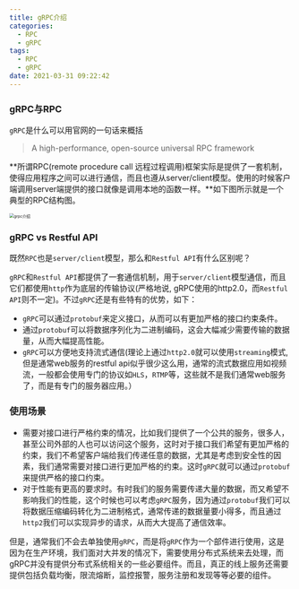 ```yaml
---
title: gRPC介绍
categories:
  - RPC
  - gRPC
tags:
  - RPC
  - gRPC
date: 2021-03-31 09:22:42
---
```


### gRPC与RPC

`gRPC`是什么可以用官网的一句话来概括

> A high-performance, open-source universal RPC framework

**所谓RPC(remote procedure call 远程过程调用)框架实际是提供了一套机制，使得应用程序之间可以进行通信，而且也遵从server/client模型。使用的时候客户端调用server端提供的接口就像是调用本地的函数一样。**如下图所示就是一个典型的RPC结构图。

<img src="https://www.cmdbyte.com/2021/02/grpc%E4%BB%8B%E7%BB%8D.png" alt="grpc介绍" style="zoom:50%;" />

### gRPC vs Restful API

既然`RPC`也是`server/client`模型，那么和`Restful API`有什么区别呢？

`gRPC`和`Restful API`都提供了一套通信机制，用于`server/client`模型通信，而且它们都使用`http`作为底层的传输协议(严格地说, gRPC使用的http2.0，而`Restful API`则不一定)。不过`gRPC`还是有些特有的优势，如下：

- `gRPC`可以通过`protobuf`来定义接口，从而可以有更加严格的接口约束条件。
- 通过`protobuf`可以将数据序列化为二进制编码，这会大幅减少需要传输的数据量，从而大幅提高性能。
- `gRPC`可以方便地支持流式通信(理论上通过`http2.0`就可以使用`streaming`模式, 但是通常web服务的restful api似乎很少这么用，通常的流式数据应用如视频流，一般都会使用专门的协议如`HLS`，`RTMP`等，这些就不是我们通常web服务了，而是有专门的服务器应用。）

### 使用场景

- 需要对接口进行严格约束的情况，比如我们提供了一个公共的服务，很多人，甚至公司外部的人也可以访问这个服务，这时对于接口我们希望有更加严格的约束，我们不希望客户端给我们传递任意的数据，尤其是考虑到安全性的因素，我们通常需要对接口进行更加严格的约束。这时`gRPC`就可以通过`protobuf`来提供严格的接口约束。
- 对于性能有更高的要求时。有时我们的服务需要传递大量的数据，而又希望不影响我们的性能，这个时候也可以考虑`gRPC`服务，因为通过`protobuf`我们可以将数据压缩编码转化为二进制格式，通常传递的数据量要小得多，而且通过`http2`我们可以实现异步的请求，从而大大提高了通信效率。

但是，通常我们不会去单独使用`gRPC`，而是将`gRPC`作为一个部件进行使用，这是因为在生产环境，我们面对大并发的情况下，需要使用分布式系统来去处理，而gRPC并没有提供分布式系统相关的一些必要组件。而且，真正的线上服务还需要提供包括负载均衡，限流熔断，监控报警，服务注册和发现等等必要的组件。

